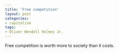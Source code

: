 ```yaml
---
title: 'Free competition'
layout: post
categories:
- capitalism
tags:
- Oliver Wendell Holmes Jr.
---
```


Free competition is worth more to society than it costs.